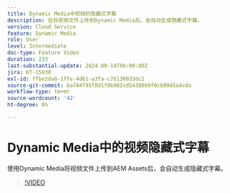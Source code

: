 ```yaml
---
title: Dynamic Media中视频的隐藏式字幕
description: 在将视频文件上传到Dynamic Media后，会自动生成隐藏式字幕。
version: Cloud Service
feature: Dynamic Media
role: User
level: Intermediate
doc-type: Feature Video
duration: 233
last-substantial-update: 2024-08-14T00:00:00Z
jira: KT-15930
exl-id: ffbe2da8-1ffe-4d61-a3fa-c76136933dc2
source-git-commit: ba744f95f8d1f0b982cd5430860f0cb0945a4cda
workflow-type: tm+mt
source-wordcount: '42'
ht-degree: 0%

---
```


# Dynamic Media中的视频隐藏式字幕

使用Dynamic Media将视频文件上传到AEM Assets后，会自动生成隐藏式字幕。

>[!VIDEO](https://video.tv.adobe.com/v/3432627/?learn=on)
